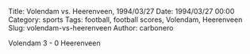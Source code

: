 Title: Volendam vs. Heerenveen, 1994/03/27
Date: 1994/03/27 00:00
Category: sports
Tags: football, football scores, Volendam, Heerenveen
Slug: volendam-vs-heerenveen
Author: carbonero


Volendam 3 - 0 Heerenveen
